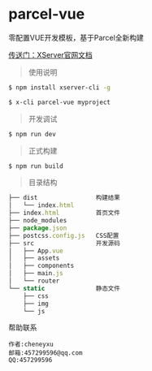 # parcel-vue
零配置VUE开发模板，基于Parcel全新构建

[传送门：XServer官网文档](http://www.xserver.top)

> 使用说明
```bash
$ npm install xserver-cli -g

$ x-cli parcel-vue myproject
```

> 开发调试
```bash
$ npm run dev
```

> 正式构建
```bash
$ npm run build
```

>目录结构
```js
├── dist                构建结果
│   └── index.html
├── index.html          首页文件
├── node_modules
├── package.json
├── postcss.config.js   CSS配置
├── src                 开发源码
│   ├── App.vue
│   ├── assets
│   ├── components
│   ├── main.js
│   └── router
└── static              静态文件
    ├── css
    ├── img
    └── js
```

帮助联系
>
	作者:cheneyxu
	邮箱:457299596@qq.com
	QQ:457299596
